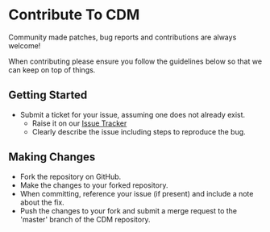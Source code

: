 # Contribute To CDM

Community made patches, bug reports and contributions are always welcome!

When contributing please ensure you follow the guidelines below so that we can
keep on top of things.

## Getting Started

* Submit a ticket for your issue, assuming one does not already exist.
    * Raise it on our [Issue Tracker](https://github.com/evertiro/cdm/issues)
    * Clearly describe the issue including steps to reproduce the bug.

## Making Changes

* Fork the repository on GitHub.
* Make the changes to your forked repository.
* When committing, reference your issue (if present) and include a note about
  the fix.
* Push the changes to your fork and submit a merge request to the 'master'
  branch of the CDM repository.
